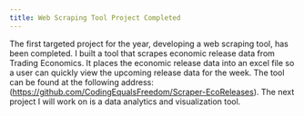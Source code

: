 ```yaml
---
title: Web Scraping Tool Project Completed
---
```

The first targeted project for the year, developing a web scraping tool, has been completed. I built a tool that scrapes economic release data from Trading Economics. It places the economic release data into an excel file so a user can quickly view the upcoming release data for the week. The tool can be found at the following address: (https://github.com/CodingEqualsFreedom/Scraper-EcoReleases). The next project I will work on is a data analytics and visualization tool. 
